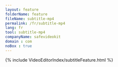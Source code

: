 ```yaml
---
layout: feature
folderName: feature
fileName: subtitle-mp4
permalink: /fr/subtitle-mp4
lang: fr
tool: subtitle-mp4
companyName: safevideokit
domain : com
noBox : true
---
```


{% include VideoEditorIndex/subtitleFeature.html %}

   